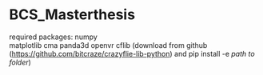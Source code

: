 # BCS_Masterthesis

required packages:
    numpy  
    matplotlib 
    cma
    panda3d
    openvr
    cflib (download from github (https://github.com/bitcraze/crazyflie-lib-python) and pip install -e *path to folder*)